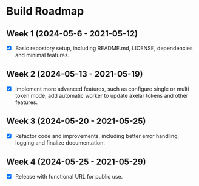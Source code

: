 # Build Roadmap

## Week 1 (2024-05-6 - 2021-05-12)

- [x] Basic repostory setup, including README.md, LICENSE, dependencies and minimal features.

## Week 2 (2024-05-13 - 2021-05-19)

- [x] Implement more advanced features, such as configure single or multi token mode, add automatic worker to update axelar tokens and other features.

## Week 3 (2024-05-20 - 2021-05-25)

- [x] Refactor code and improvements, including better error handling, logging and finalize documentation.

## Week 4 (2024-05-25 - 2021-05-29)

- [x] Release with functional URL for public use.
